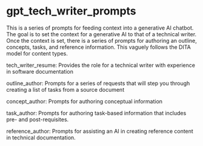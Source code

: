 # gpt_tech_writer_prompts
This is a series of prompts for feeding context into a generative AI chatbot. The goal is to set the context for a generative AI to that of a technical writer. Once the context is set, there is a series of prompts for authoring an outline, concepts, tasks, and reference information. This vaguely follows the DITA model for content types.

tech_writer_resume: Provides the role for a technical writer with experience in software documentation

outline_author: Prompts for a series of requests that will step you through creating a list of tasks from a source document

concept_author: Prompts for authoring conceptual information

task_author: Prompts for authoring task-based information that includes pre- and post-requisites.

reference_author: Prompts for assisting an AI in creating reference content in technical documentation.
